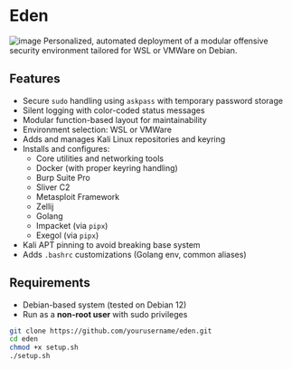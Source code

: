 # Eden
![image](https://github.com/user-attachments/assets/91380226-d7b8-4721-9f78-3d7cc8ae539e)
Personalized, automated deployment of a modular offensive security environment tailored for WSL or VMWare on Debian.

## Features
- Secure `sudo` handling using `askpass` with temporary password storage
- Silent logging with color-coded status messages
- Modular function-based layout for maintainability
- Environment selection: WSL or VMWare
- Adds and manages Kali Linux repositories and keyring
- Installs and configures:
  - Core utilities and networking tools
  - Docker (with proper keyring handling)
  - Burp Suite Pro
  - Sliver C2
  - Metasploit Framework
  - Zellij
  - Golang
  - Impacket (via `pipx`)
  - Exegol (via `pipx`)
- Kali APT pinning to avoid breaking base system
- Adds `.bashrc` customizations (Golang env, common aliases)

## Requirements
- Debian-based system (tested on Debian 12)
- Run as a **non-root user** with sudo privileges

```bash
git clone https://github.com/yourusername/eden.git
cd eden
chmod +x setup.sh
./setup.sh
